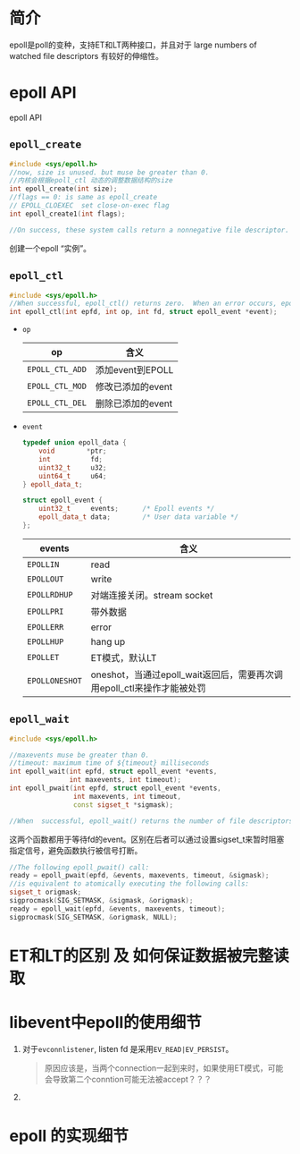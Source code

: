 # 简介

epoll是poll的变种，支持ET和LT两种接口，并且对于 large numbers of watched file descriptors 有较好的伸缩性。

# epoll API

epoll API

## `epoll_create`

```c++
#include <sys/epoll.h>
//now, size is unused. but muse be greater than 0.
//内核会根据epoll_ctl 动态的调整数据结构的size
int epoll_create(int size);
//flags == 0: is same as epoll_create
// EPOLL_CLOEXEC  set close-on-exec flag 
int epoll_create1(int flags);

//On success, these system calls return a nonnegative file descriptor.  On error, -1 is returned, and errno is set to indicate the error.
```

创建一个epoll “实例”。



## `epoll_ctl`

```c++
#include <sys/epoll.h>
//When successful, epoll_ctl() returns zero.  When an error occurs, epoll_ctl() returns -1 and errno is set appropriately.
int epoll_ctl(int epfd, int op, int fd, struct epoll_event *event);
```

- `op`

    | op              | 含义              |
    | --------------- | ----------------- |
    | `EPOLL_CTL_ADD` | 添加event到EPOLL  |
    | `EPOLL_CTL_MOD` | 修改已添加的event |
    | `EPOLL_CTL_DEL` | 删除已添加的event |

- `event`

    ```c++
    typedef union epoll_data {
    	void        *ptr;
    	int          fd;
    	uint32_t     u32;
    	uint64_t     u64;
    } epoll_data_t;
    
    struct epoll_event {
    	uint32_t     events;      /* Epoll events */
    	epoll_data_t data;        /* User data variable */
    };
    ```

    | events         | 含义                                                         |
    | -------------- | ------------------------------------------------------------ |
    | `EPOLLIN`      | read                                                         |
    | `EPOLLOUT`     | write                                                        |
    | `EPOLLRDHUP`   | 对端连接关闭。stream socket                                  |
    | `EPOLLPRI`     | 带外数据                                                     |
    | `EPOLLERR`     | error                                                        |
    | `EPOLLHUP`     | hang up                                                      |
    | `EPOLLET`      | ET模式，默认LT                                               |
    | `EPOLLONESHOT` | oneshot，当通过epoll_wait返回后，需要再次调用epoll_ctl来操作才能被处罚 |



## `epoll_wait`

```c++
#include <sys/epoll.h>

//maxevents muse be greater than 0.
//timeout: maximum time of ${timeout} milliseconds
int epoll_wait(int epfd, struct epoll_event *events,
               int maxevents, int timeout);
int epoll_pwait(int epfd, struct epoll_event *events,
                int maxevents, int timeout,
                const sigset_t *sigmask);

//When  successful, epoll_wait() returns the number of file descriptors ready for the requested I/O, or zero if no file descriptor became ready during the requested timeout milliseconds.  When an error occurs, epoll_wait() returns -1 and errno is set appropriately.
```

这两个函数都用于等待fd的event。区别在后者可以通过设置sigset_t来暂时阻塞指定信号，避免函数执行被信号打断。

```c++
//The following epoll_pwait() call:
ready = epoll_pwait(epfd, &events, maxevents, timeout, &sigmask);
//is equivalent to atomically executing the following calls:
sigset_t origmask;
sigprocmask(SIG_SETMASK, &sigmask, &origmask);
ready = epoll_wait(epfd, &events, maxevents, timeout);
sigprocmask(SIG_SETMASK, &origmask, NULL);

```









# ET和LT的区别 及 如何保证数据被完整读取







# libevent中epoll的使用细节

1. 对于`evconnlistener`, listen fd 是采用`EV_READ|EV_PERSIST`。

   >  原因应该是，当两个connection一起到来时，如果使用ET模式，可能会导致第二个conntion可能无法被accept？？？

2. 



# epoll 的实现细节